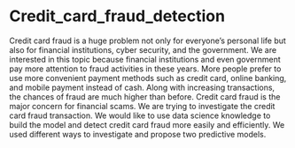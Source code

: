 # Credit_card_fraud_detection
Credit card fraud is a huge problem not only for everyone’s personal life but also for financial institutions, cyber security, and the government. We are interested in this topic because financial institutions and even government pay more attention to fraud activities in these years. More people prefer to use more convenient payment methods such as credit card, online banking, and mobile payment instead of cash. Along with increasing transactions, the chances of fraud are much higher than before. Credit card fraud is the major concern for financial scams. 
We are trying to investigate the credit card fraud transaction. We would like to use data science knowledge to build the model and detect credit card fraud more easily and efficiently. We used different ways to investigate and propose two predictive models.
